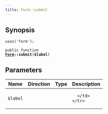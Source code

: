 ```yaml
---
title: Form::submit
---
```


## Synopsis

<code>uses('form');</code>

<code>public function <b><a href="Form">Form</a>::submit</b>(<b>$label</b>)</code>

## Parameters

<table>
  <thead>
    <tr>
      <th>Name</th>
      <th>Direction</th>
      <th>Type</th>
      <th>Description</th>
    </tr>
  </thead>
  <tbody>
    <tr>
      <td><code>$label</code>
      <td><i></i></td>
      <td></td>
      <td>

      </td>
    </tr>
  </tbody>
</table>

